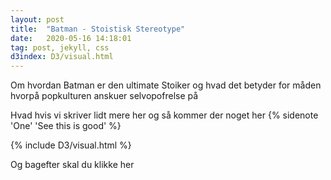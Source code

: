 ```yaml
---
layout: post
title:  "Batman - Stoistisk Stereotype"
date:   2020-05-16 14:18:01
tag: post, jekyll, css
d3index: D3/visual.html
---
```



Om hvordan Batman er den ultimate Stoiker og hvad det betyder for måden hvorpå popkulturen anskuer selvopofrelse på
<!--more-->

Hvad hvis vi skriver lidt mere her og så kommer der noget her
{% sidenote 'One' 'See this is good' %}

 <div>{% include D3/visual.html %}</div> 
 

Og bagefter skal du klikke her



